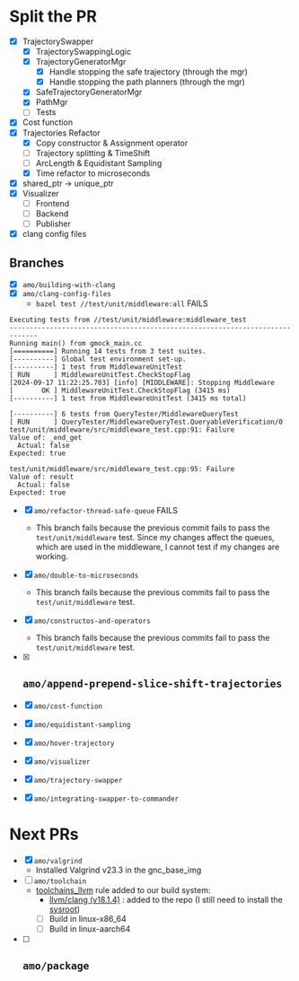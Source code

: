 # Split the PR 

- [x] TrajectorySwapper
	- [x] TrajectorySwappingLogic
	- [x] TrajectoryGeneratorMgr
		- [x] Handle stopping the safe trajectory (through the mgr)
		- [x] Handle stopping the path planners (through the mgr)
	- [x] SafeTrajectoryGeneratorMgr
	- [x] PathMgr
	- [ ] Tests
- [x] Cost function
- [x] Trajectories Refactor
	- [x] Copy constructor & Assignment operator
	- [ ] Trajectory splitting & TimeShift
	- [ ] ArcLength & Equidistant Sampling
	- [x] Time refactor to microseconds
- [x] shared_ptr -> unique_ptr
- [x] Visualizer
	- [ ] Frontend
	- [ ] Backend
	- [ ] Publisher

- [x] clang config files

## Branches 
- [x] `amo/building-with-clang`
- [x]  `amo/clang-config-files`
	- `bazel test //test/unit/middleware:all` FAILS 
```shell
Executing tests from //test/unit/middleware:middleware_test
-----------------------------------------------------------------------------
Running main() from gmock_main.cc
[==========] Running 14 tests from 3 test suites.
[----------] Global test environment set-up.
[----------] 1 test from MiddlewareUnitTest
[ RUN      ] MiddlewareUnitTest.CheckStopFlag
[2024-09-17 11:22:25.703] [info] [MIDDLEWARE]: Stopping Middleware
[       OK ] MiddlewareUnitTest.CheckStopFlag (3415 ms)
[----------] 1 test from MiddlewareUnitTest (3415 ms total)

[----------] 6 tests from QueryTester/MiddlewareQueryTest
[ RUN      ] QueryTester/MiddlewareQueryTest.QueryableVerification/0
test/unit/middleware/src/middleware_test.cpp:91: Failure
Value of: _end_get
  Actual: false
Expected: true

test/unit/middleware/src/middleware_test.cpp:95: Failure
Value of: result
  Actual: false
Expected: true

```
- [x] `amo/refactor-thread-safe-queue` FAILS 
	- This branch fails because the previous commit fails to pass the `test/unit/middleware` test. Since my changes affect the queues, which are used in the middleware, I cannot test if my changes are working.
- [x] `amo/double-to-microseconds`
	- This branch fails because the previous commits fail to pass the `test/unit/middleware` test.
- [x] `amo/constructos-and-operators`
	- This branch fails because the previous commits fail to pass the `test/unit/middleware` test.
- [x] `amo/append-prepend-slice-shift-trajectories`
	- 
- [x] `amo/cost-function`
- [x] `amo/equidistant-sampling`
- [x] `amo/hover-trajectory`
- [x] `amo/visualizer`
- [x] `amo/trajectory-swapper`
- [x] `amo/integrating-swapper-to-commander`



# Next PRs

- [x]  `amo/valgrind`
	- Installed Valgrind v23.3 in the gnc_base_img
- [ ] `amo/toolchain`
	- [toolchains_llvm](https://github.com/bazel-contrib/toolchains_llvm/tree/master) rule added to our build system:
		- [llvm/clang (v18.1.4)](https://github.com/llvm/llvm-project/releases/tag/llvmorg-18.1.4) : added to the repo (I still need to install the [sysroot](https://steven.casagrande.io/posts/2024/sysroot-generation-toolchains-llvm/))
		- [ ] Build in linux-x86_64
		- [ ] Build in linux-aarch64
- [ ] `amo/package`	
	- 